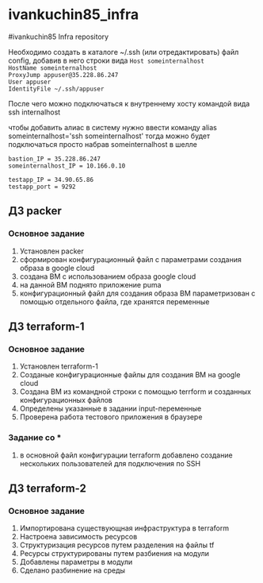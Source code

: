 # ivankuchin85_infra
#ivankuchin85 Infra repository

Необходимо создать в каталоге ~/.ssh (или отредактировать) файл config, добавив в него строки вида
`Host someinternalhost`  
    `HostName someinternalhost`  
    `ProxyJump appuser@35.228.86.247`  
    `User appuser`  
    `IdentityFile ~/.ssh/appuser`

После чего можно подключаться к внутреннему хосту командой вида ssh internalhost

чтобы добавить алиас в систему нужно ввести команду alias someinternalhost='ssh someinternalhost'
тогда можно будет подключаться просто набрав someinternalhost в шелле

`bastion_IP = 35.228.86.247`  
`someinternalhost_IP = 10.166.0.10`

`testapp_IP = 34.90.65.86`  
`testapp_port = 9292`

## ДЗ packer

### Основное задание
1. Установлен packer
2. сформирован конфигурационный файл с параметрами создания образа в google cloud
3. создана ВМ с использованием образа google cloud
4. на данной ВМ поднято приложение puma
5. конфигурационный файл для создания образа ВМ параметризован с помощью отдельного файла, где хранятся переменные

## ДЗ terraform-1

### Основное задание
1. Установлен terraform-1
2. Созданые конфигурационные файлы для создания ВМ на google cloud
3. Создана ВМ из командной строки с помощью terrform и созданных конфигурационных файлов
4. Определены указанные в задании input-переменные
5. Проверена работа тестового приложения в браузере

### Задание со *
1. в основной файл конфигурации terraform  добавлено создание нескольких пользователей для подключения по SSH 

## ДЗ terraform-2

### Основное задание
1. Импортирована существующная инфраструктура в terraform
2. Настроена зависимость ресурсов
3. Структуризация ресурсов путем разделения на файлы tf
4. Ресурсы структурированы путем разбиения на модули
5. Добавлены параметры в модули
6. Сделано разбинение на среды